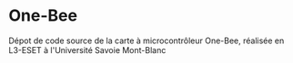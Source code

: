 # One-Bee
Dépot de code source de la carte à microcontrôleur One-Bee, réalisée en L3-ESET à l'Université Savoie Mont-Blanc
